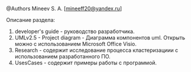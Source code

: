 @Authors
	Mineev S. A. [mineeff20@yandex.ru]
	
Описание раздела:

1. developer's guide - руководство разработчика.
2. UMLv2.5 - Project diagram - Диаграмма компонентов uml. Открыть можно с использованием Microsoft Office Visio.
3. Research - содержит исследование процесса кластеризациии с использованием разработанного ПО.
4. UsesCases - содержит примеры работы с программой.